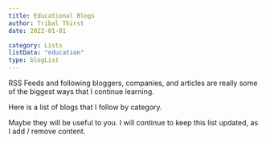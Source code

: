 ```yaml
---
title: Educational Blogs
author: Tribal Thirst
date: 2022-01-01

category: Lists
listData: "education"
type: blogList
---
```


RSS Feeds and following bloggers, companies, and articles are really some of the biggest ways that I continue learning.  

Here is a list of blogs that I follow by category.  

Maybe they will be useful to you.  I will continue to keep this list updated, as I add / remove content. 
